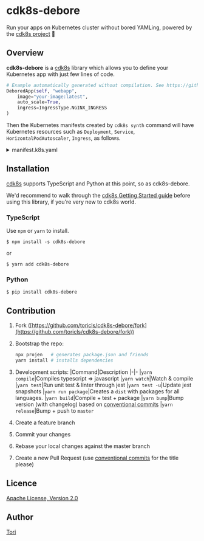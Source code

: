 # cdk8s-debore

Run your apps on Kubernetes cluster without bored YAMLing, powered by the [cdk8s project](https://cdk8s.io) 🚀

## Overview

**cdk8s-debore** is a [cdk8s](https://cdk8s.io) library which allows you to define your Kubernetes app with just few lines of code.

```python
# Example automatically generated without compilation. See https://github.com/aws/jsii/issues/826
DeboredApp(self, "webapp",
    image="your-image:latest",
    auto_scale=True,
    ingress=IngressType.NGINX_INGRESS
)
```

Then the Kubernetes manifests created by `cdk8s synth` command will have Kubernetes resources such as `Deployment`, `Service`, `HorizontalPodAutoscaler`, `Ingress`, as follows.

<details>
<summary>manifest.k8s.yaml</summary>

```yaml
apiVersion: apps/v1
kind: Deployment
metadata:
  name: my-app-webapp-deployment-deployment-d67b425c
  namespace: default
spec:
  selector:
    matchLabels:
      app: myappwebapp4BD95A2A
  template:
    metadata:
      labels:
        app: myappwebapp4BD95A2A
    spec:
      containers:
        - image: your-image:latest
          imagePullPolicy: Always
          name: app
          ports:
            - containerPort: 8080
          resources:
            limits:
              cpu: 400m
              memory: 512Mi
            requests:
              cpu: 200m
              memory: 256Mi
---
apiVersion: autoscaling/v2beta2
kind: HorizontalPodAutoscaler
metadata:
  name: my-app-webapp-deployment-hpa-bd8107fd
  namespace: default
spec:
  maxReplicas: 10
  metrics:
    - resource:
        name: cpu
        target:
          averageUtilization: 85
          type: Utilization
      type: Resource
    - resource:
        name: memory
        target:
          averageUtilization: 75
          type: Utilization
      type: Resource
  minReplicas: 1
  scaleTargetRef:
    apiVersion: apps/v1
    kind: Deployment
    name: my-app-webapp-deployment-deployment-d67b425c
---
apiVersion: v1
kind: Service
metadata:
  name: my-app-webapp-exposable-service-d6a35671
  namespace: default
spec:
  ports:
    - port: 8080
      targetPort: 80
  selector:
    app: myappwebapp4BD95A2A
  type: ClusterIP
---
apiVersion: networking.k8s.io/v1beta1
kind: Ingress
metadata:
  annotations:
    kubernetes.io/ingress.class: nginx
    nginx.ingress.kubernetes.io/rewrite-target: /
  name: my-app-webapp-exposable-ingress-c350957f
  namespace: default
spec:
  rules:
    - http:
        paths:
          - backend:
              serviceName: my-app-webapp-exposable-service-d6a35671
              servicePort: 80
            path: /my-app-webapp-deployment-deployment-d67b425c
```

</details>

## Installation

[cdk8s](https://cdk8s.io) supports TypeScript and Python at this point, so as cdk8s-debore.

We'd recommend to walk through the [cdk8s Getting Started guide](https://cdk8s.io/getting-started/) before using this library, if you're very new to cdk8s world.

### TypeScript

Use `npm` or `yarn` to install.

```shell
$ npm install -s cdk8s-debore
```

or

```shell
$ yarn add cdk8s-debore
```

### Python

```shell
$ pip install cdk8s-debore
```

## Contribution

1. Fork ([https://github.com/toricls/cdk8s-debore/fork](https://github.com/toricls/cdk8s-debore/fork))
2. Bootstrap the repo:

   ```bash
   npx projen   # generates package.json and friends
   yarn install # installs dependencies
   ```
3. Development scripts:
   |Command|Description
   |-|-
   |`yarn compile`|Compiles typescript => javascript
   |`yarn watch`|Watch & compile
   |`yarn test`|Run unit test & linter through jest
   |`yarn test -u`|Update jest snapshots
   |`yarn run package`|Creates a `dist` with packages for all languages.
   |`yarn build`|Compile + test + package
   |`yarn bump`|Bump version (with changelog) based on [conventional commits](https://www.conventionalcommits.org/en/v1.0.0/)
   |`yarn release`|Bump + push to `master`
4. Create a feature branch
5. Commit your changes
6. Rebase your local changes against the master branch
7. Create a new Pull Request (use [conventional commits](https://www.conventionalcommits.org/en/v1.0.0/) for the title please)

## Licence

[Apache License, Version 2.0](./LICENSE)

## Author

[Tori](https://github.com/toricls)

